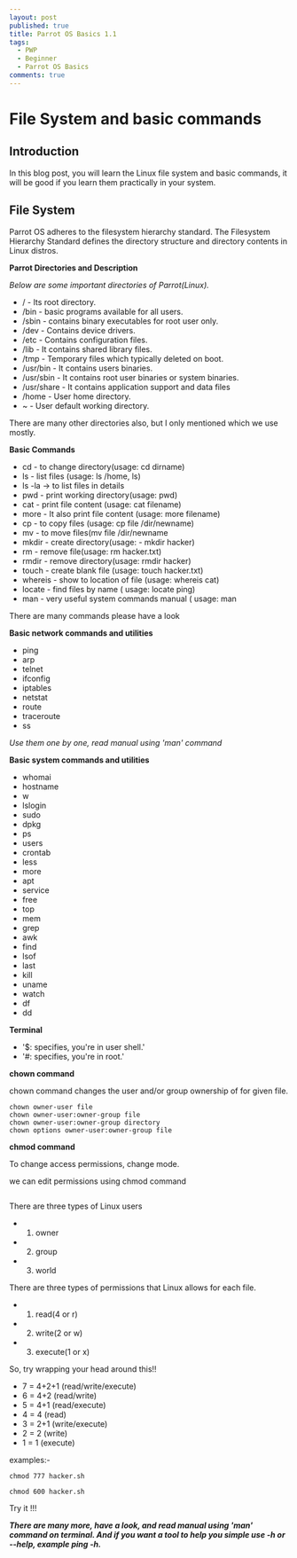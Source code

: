```yaml
---
layout: post
published: true
title: Parrot OS Basics 1.1
tags:
  - PWP
  - Beginner
  - Parrot OS Basics
comments: true
---
```

# File System and basic commands

## Introduction
In this blog post, you will learn the Linux file system and basic commands, 
it will be good if you learn them practically in your system.


## File System

Parrot OS adheres to the filesystem hierarchy standard. The Filesystem Hierarchy Standard defines the directory structure and directory contents in Linux distros. 

**Parrot Directories and Description**

_Below are some important directories of Parrot(Linux)._

- / - Its root directory.
- /bin - basic programs available for all users.
- /sbin - contains binary executables for root user only.
- /dev - Contains device drivers.
- /etc - Contains configuration files.
- /lib - It contains shared library files.
- /tmp - Temporary files which typically deleted on boot.
- /usr/bin - It contains users binaries.
- /usr/sbin - It contains root user binaries or system binaries.
- /usr/share - It contains application support and data files
- /home - User home directory.
- ~ - User default working directory.


There are many other directories also, but I only mentioned which we use mostly.


**Basic Commands**

- cd - to change directory(usage: cd dirname)
- ls - list files (usage: ls /home, ls)
- ls -la -> to list files in details
- pwd - print working directory(usage: pwd)
- cat - print file content (usage: cat filename)
- more - It also print file content (usage: more filename)
- cp - to copy files (usage:  cp file /dir/newname)
- mv - to move files(mv file /dir/newname
- mkdir - create directory(usage: - mkdir hacker)
- rm - remove file(usage: rm hacker.txt)
- rmdir - remove directory(usage: rmdir hacker)
- touch - create blank file (usage: touch hacker.txt)
- whereis - show to location of file (usage: whereis cat)
- locate - find files by name ( usage: locate ping)
- man - very useful system commands manual ( usage: man

There are many commands please have a look

**Basic network commands and utilities**
- ping 
- arp
- telnet
- ifconfig
- iptables
- netstat
- route 
- traceroute
- ss

_Use them one by one, read manual using 'man' command_


**Basic system commands and utilities**

- whomai
- hostname
- w
- lslogin
- sudo
- dpkg 
- ps
- users
- crontab 
- less
- more
- apt 
- service 
- free
- top
- mem
- grep
- awk
- find
- lsof
- last
- kill
- uname 
- watch
- df
- dd

**Terminal**

- '$: specifies, you're in user shell.'
- '#: specifies, you're in root.'

 
**chown command**

chown command changes the user and/or group ownership of for given file.
~~~
chown owner-user file 
chown owner-user:owner-group file
chown owner-user:owner-group directory
chown options owner-user:owner-group file
~~~

**chmod command**

To change access permissions, change mode.

we can edit permissions using chmod command

```$ chmod permissions file
```

There are three types of Linux users
-  1. owner
-  2. group
-  3. world

There are three types of permissions that Linux allows for each file.
-  1. read(4 or r)
-  2. write(2 or w)
-  3. execute(1 or x)


So, try wrapping your head around this!!

- 7 = 4+2+1 (read/write/execute)
-  6 = 4+2 (read/write)
-  5 = 4+1 (read/execute)
-  4 = 4 (read)
-  3 = 2+1 (write/execute)
-  2 = 2 (write)
-  1 = 1 (execute)

examples:-
~~~
chmod 777 hacker.sh   

chmod 600 hacker.sh 
~~~

Try it !!!


**_There are many more, have a look, and read manual using 'man' command on terminal.
And if you want a tool to help you simple use -h or --help, example ping -h._**
